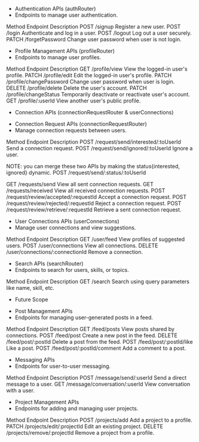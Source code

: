 - Authentication APIs (authRouter)
- Endpoints to manage user authentication.

Method	        Endpoint	            Description
POST	        /signup	                Register a new user.
POST	        /login	                Authenticate and log in a user.
POST	        /logout	                Log out a user securely.
PATCH	        /forgetPassword	        Change user password when user is not login.




- Profile Management APIs (profileRouter)
- Endpoints to manage user profiles.

Method	        Endpoint	                    Description
GET	            /profile/view	                View the logged-in user's profile.
PATCH	        /profile/edit	                Edit the logged-in user's profile.
PATCH	        /profile/changePassword	        Change user password when user is login.
DELETE	        /profile/delete	                Delete the user's account.
PATCH	        /profile/changeStatus	        Temporarily deactivate or reactivate user's account.
GET	            /profile/:userId	            View another user's public profile.




* Connection APIs (connectionRequestRouter & userConnections)
- Connection Request APIs (connectionRequestRouter)
- Manage connection requests between users.

Method	        Endpoint	                            Description
POST	        /request/send/interested/:toUserId	    Send a connection request.
POST	        /request/send/ignored/:toUserId	        Ignore a user.

NOTE: you can merge these two APIs by making the status{interested, ignored} dynamic.
POST            /request/send/:status/:toUserId

GET	            /requests/send	                        View all sent connection requests.
GET	            /requests/received	                    View all received connection requests.
POST	        /request/review/accepted/:requestId	    Accept a connection request.
POST	        /request/review/rejected/:requestId	    Reject a connection request.
POST	        /request/review/retrieve/:requestId	    Retrieve a sent connection request.


- User Connections APIs (userConnections)
- Manage user connections and view suggestions.

Method	        Endpoint	                                Description
GET	            /user/feed	                                View profiles of suggested users.
POST	        /user/connections	                        View all connections.
DELETE	        /user/connections/:connectionId	            Remove a connection.




- Search APIs (searchRouter)
- Endpoints to search for users, skills, or topics.

Method	        Endpoint	                    Description
GET             /search	                        Search using query parameters like name, skill, etc.




* Future Scope
- Post Management APIs
- Endpoints for managing user-generated posts in a feed.

Method	        Endpoint	                        Description
GET	            /feed/posts	                        View posts shared by connections.
POST	        /feed/post	                        Create a new post in the feed.
DELETE	        /feed/post/:postId	                Delete a post from the feed.
POST	        /feed/post/:postId/like	            Like a post.
POST	        /feed/post/:postId/comment	        Add a comment to a post.



- Messaging APIs
- Endpoints for user-to-user messaging.

Method	        Endpoint	                        Description
POST	        /message/send/:userId	            Send a direct message to a user.
GET	            /message/conversation/:userId	    View conversation with a user.




- Project Management APIs
- Endpoints for adding and managing user projects.

Method	        Endpoint	                        Description
POST	        /projects/add	                    Add a project to a profile.
PATCH	        /projects/edit/:projectId	        Edit an existing project.
DELETE	        /projects/remove/:projectId	        Remove a project from a profile.